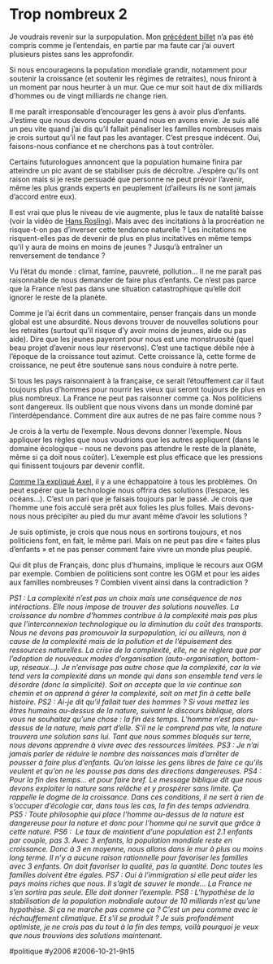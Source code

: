 # Trop nombreux 2

Je voudrais revenir sur la surpopulation. Mon [précédent billet](trop-nombreux.md) n’a pas été compris comme je l’entendais, en partie par ma faute car j’ai ouvert plusieurs pistes sans les approfondir.

Si nous encourageons la population mondiale grandir, notamment pour soutenir la croissance (et soutenir les régimes de retraites), nous fniront à un moment par nous heurter à un mur. Que ce mur soit haut de dix milliards d’hommes ou de vingt milliards ne change rien.

Il me paraît irresponsable d’encourager les gens à avoir plus d’enfants. J’estime que nous devons copuler quand nous en avons envie. Je suis allé un peu vite quand j’ai dis qu’il fallait pénaliser les familles nombreuses mais je crois surtout qu’il ne faut pas les avantager. C’est presque indécent. Oui, faisons-nous confiance et ne cherchons pas à tout contrôler.

Certains futurologues annoncent que la population humaine finira par atteindre un pic avant de se stabiliser puis de décroître. J’espère qu’ils ont raison mais si je reste persuadé que personne ne peut prévoir l’avenir, même les plus grands experts en peuplement (d’ailleurs ils ne sont jamais d’accord entre eux).

Il est vrai que plus le niveau de vie augmente, plus le taux de natalité baisse (voir la vidéo de [Hans Rosling](les-problemes-globaux-existent-ils.md)). Mais avec des incitations à la procréation ne risque-t-on pas d’inverser cette tendance naturelle ? Les incitations ne risquent-elles pas de devenir de plus en plus incitatives en même temps qu’il y aura de moins en moins de jeunes ? Jusqu’à entraîner un renversement de tendance ?

Vu l’état du monde : climat, famine, pauvreté, pollution… Il ne me paraît pas raisonnable de nous demander de faire plus d’enfants. Ce n’est pas parce que la France n’est pas dans une situation catastrophique qu’elle doit ignorer le reste de la planète.

Comme je l’ai écrit dans un commentaire, penser français dans un monde global est une absurdité. Nous devons trouver de nouvelles solutions pour les retraites (surtout qu’il risque d’y avoir moins de jeunes, aide ou pas aide). Dire que les jeunes payeront pour nous est une monstruosité (quel beau projet d’avenir nous leur réservons). C’est une tactique débile née à l’époque de la croissance tout azimut. Cette croissance là, cette forme de croissance, ne peut être soutenue sans nous conduire à notre perte.

Si tous les pays raisonnaient à la française, ce serait l’étouffement car il faut toujours plus d’hommes pour nourrir les vieux qui seront toujours de plus en plus nombreux. La France ne peut pas raisonner comme ça. Nos politiciens sont dangereux. Ils oublient que nous vivons dans un monde dominé par l’interdépendance. Comment dire aux autres de ne pas faire comme nous ?

Je crois à la vertu de l’exemple. Nous devons donner l’exemple. Nous appliquer les règles que nous voudrions que les autres appliquent (dans le domaine écologique – nous ne devons pas attendre le reste de la planète, même si ça doit nous coûter). L’exemple est plus efficace que les pressions qui finissent toujours par devenir conflit.

[Comme l’a expliqué Axel](trop-nombreux/#comment-2011.md), il y a une échappatoire à tous les problèmes. On peut espérer que la technologie nous offrira des solutions (l’espace, les océans…). C’est un pari que je faisais toujours par le passé. Je crois que l’homme une fois acculé sera prêt aux folies les plus folles. Mais devons-nous nous précipiter au pied du mur avant même d’avoir les solutions ?

Je suis optimiste, je crois que nous nous en sortirons toujours, et nos politiciens font, en fait, le même pari. Mais on ne peut pas dire « faites plus d’enfants » et ne pas penser comment faire vivre un monde plus peuplé.

Qui dit plus de Français, donc plus d’humains, implique le recours aux OGM par exemple. Combien de politiciens sont contre les OGM et pour les aides aux familles nombreuses ? Combien vivent ainsi dans la contradiction ?

*PS1 : La complexité n’est pas un choix mais une conséquence de nos intéractions. Elle nous impose de trouver des solutions nouvelles. La croissance du nombre d’hommes contribue à la complexité mais pas plus que l’interconnexion technologique ou la diminution du coût des transports.*
*Nous ne devons pas promouvoir la surpopulation, ici ou ailleurs, non à cause de la complexité mais de la pollution et de l’épuisement des ressources naturelles.*
*La crise de la complexité, elle, ne se règlera que par l’adoption de nouveaux modes d’organisation (auto-organisation, bottom-up, réseaux…).*
*Je n’envisage pas autre chose que la complexité, car la vie tend vers la complexité dans un monde qui dans son ensemble tend vers le désordre (donc la simplicité). Soit on accepte que la vie continue son chemin et on apprend à gérer la complexité, soit on met fin à cette belle histoire.*
*PS2 : Ai-je dit qu’il fallait tuer des hommes ? Si vous mettez les êtres humains au-dessus de la nature, suivant le discours biblique, alors vous ne souhaitez qu’une chose : la fin des temps. L’homme n’est pas au-dessus de la nature, mais part d’elle. S’il ne le comprend pas vite, la nature trouvera une solution sans lui. Tant que nous sommes bloqués sur terre, nous devons apprendre à vivre avec des ressources limitées.*
*PS3 : Je n’ai jamais parler de réduire le nombre des naissances mais d’arrêter de pousser à faire plus d’enfants. Qu’on laisse les gens libres de faire ce qu’ils veulent et qu’on ne les pousse pas dans des directions dangereuses.*
*PS4 : Pour la fin des temps… et pour faire bref. Le message biblique dit que nous devons exploiter la nature sans relâche et y prospérer sans limite. Ça rappelle le dogme de la croissance. Dans ces conditions, il ne sert à rien de s’occuper d’écologie car, dans tous les cas, la fin des temps adviendra.*
*PS5 : Toute philosophie qui place l’homme au-dessus de la nature est dangereuse pour la nature et donc pour l’homme qui ne survit que grâce à cette nature.*
*PS6 :  Le taux de maintient d’une population est 2.1 enfants par couple, pas 3. Avec 3 enfants, la population mondiale reste en croissance. Donc à 3 en moyenne, nous allons dans le mur à plus ou moins long terme. Il n’y a aucune raison rationnelle pour favoriser les familles avec 3 enfants. On doit favoriser la qualité, pas la quantité. Donc toutes les familles doivent être égales.*
*PS7 : Oui à l’immigration si elle peut aider les pays moins riches que nous. Il s’agit de sauver le monde… La France ne s’en sortira pas seule. Elle doit donner l’exemple.*
*PS8 : L’hypothèse de la stabilisation de la population mobndiale autour de 10 milliards n’est qu’une hypothèse. Si ça ne marche pas comme ça ? C’est un peu comme avec le réchauffement climatique. Et s’il se produit ? Je suis profondément optimiste, je ne crois pas du tout à la fin des temps, voilà pourquoi je veux que nous trouvions des solutions maintenant.*

#politique #y2006 #2006-10-21-9h15

